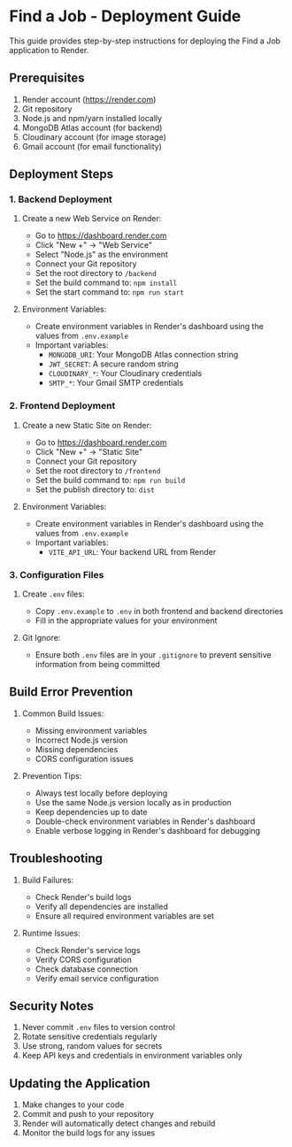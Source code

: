 # Find a Job - Deployment Guide

This guide provides step-by-step instructions for deploying the Find a Job application to Render.

## Prerequisites

1. Render account (https://render.com)
2. Git repository
3. Node.js and npm/yarn installed locally
4. MongoDB Atlas account (for backend)
5. Cloudinary account (for image storage)
6. Gmail account (for email functionality)

## Deployment Steps

### 1. Backend Deployment

1. Create a new Web Service on Render:
   - Go to https://dashboard.render.com
   - Click "New +" → "Web Service"
   - Select "Node.js" as the environment
   - Connect your Git repository
   - Set the root directory to `/backend`
   - Set the build command to: `npm install`
   - Set the start command to: `npm run start`

2. Environment Variables:
   - Create environment variables in Render's dashboard using the values from `.env.example`
   - Important variables:
     - `MONGODB_URI`: Your MongoDB Atlas connection string
     - `JWT_SECRET`: A secure random string
     - `CLOUDINARY_*`: Your Cloudinary credentials
     - `SMTP_*`: Your Gmail SMTP credentials

### 2. Frontend Deployment

1. Create a new Static Site on Render:
   - Go to https://dashboard.render.com
   - Click "New +" → "Static Site"
   - Connect your Git repository
   - Set the root directory to `/frontend`
   - Set the build command to: `npm run build`
   - Set the publish directory to: `dist`

2. Environment Variables:
   - Create environment variables in Render's dashboard using the values from `.env.example`
   - Important variables:
     - `VITE_API_URL`: Your backend URL from Render

### 3. Configuration Files

1. Create `.env` files:
   - Copy `.env.example` to `.env` in both frontend and backend directories
   - Fill in the appropriate values for your environment

2. Git Ignore:
   - Ensure both `.env` files are in your `.gitignore` to prevent sensitive information from being committed

## Build Error Prevention

1. Common Build Issues:
   - Missing environment variables
   - Incorrect Node.js version
   - Missing dependencies
   - CORS configuration issues

2. Prevention Tips:
   - Always test locally before deploying
   - Use the same Node.js version locally as in production
   - Keep dependencies up to date
   - Double-check environment variables in Render's dashboard
   - Enable verbose logging in Render's dashboard for debugging

## Troubleshooting

1. Build Failures:
   - Check Render's build logs
   - Verify all dependencies are installed
   - Ensure all required environment variables are set

2. Runtime Issues:
   - Check Render's service logs
   - Verify CORS configuration
   - Check database connection
   - Verify email service configuration

## Security Notes

1. Never commit `.env` files to version control
2. Rotate sensitive credentials regularly
3. Use strong, random values for secrets
4. Keep API keys and credentials in environment variables only

## Updating the Application

1. Make changes to your code
2. Commit and push to your repository
3. Render will automatically detect changes and rebuild
4. Monitor the build logs for any issues

